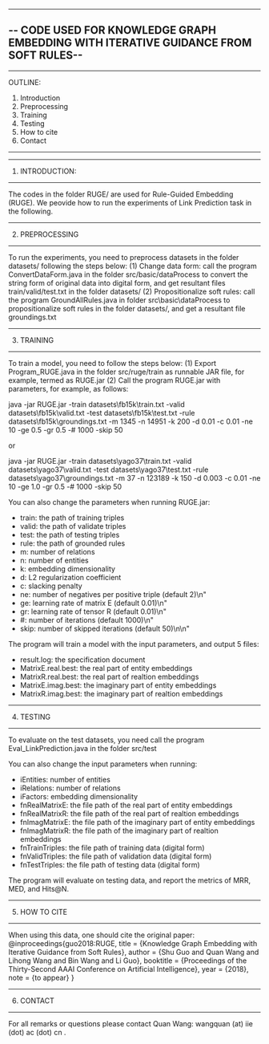 -----------------------------------------------------------------------
-- CODE USED FOR KNOWLEDGE GRAPH EMBEDDING WITH ITERATIVE GUIDANCE FROM SOFT RULES--
-----------------------------------------------------------------------

------------------
OUTLINE:
1. Introduction
2. Preprocessing
3. Training
4. Testing
5. How to cite
6. Contact
------------------


------------------
1. INTRODUCTION:
------------------

The codes in the folder RUGE/ are used for Rule-Guided Embedding (RUGE). 
We peovide how to run the experiments of Link Prediction task in the following.


------------------
2. PREPROCESSING
------------------

To run the experiments, you need to preprocess datasets in the folder datasets/ following the steps below:
    (1) Change data form: call the program ConvertDataForm.java in the folder src/basic/dataProcess to convert the string form of original data into digital form, and get resultant files train/valid/test.txt in the folder datasets/
    (2) Propositionalize soft rules: call the program GroundAllRules.java in folder src\basic\dataProcess to propositionalize soft rules in the folder datasets/, and get a resultant file groundings.txt


------------------
3. TRAINING
------------------
To train a model, you need to follow the steps below:
    (1) Export Program_RUGE.java in the folder src/ruge/train as runnable JAR file, for example, termed as RUGE.jar
    (2) Call the program RUGE.jar with parameters, for example, as follows:

java -jar RUGE.jar -train datasets\\fb15k\\train.txt -valid datasets\\fb15k\\valid.txt -test datasets\\fb15k\\test.txt -rule datasets\\fb15k\\groundings.txt -m 1345 -n 14951 -k 200 -d 0.01 -c 0.01 -ne 10 -ge 0.5 -gr 0.5 -# 1000 -skip 50

or

java -jar RUGE.jar -train datasets\\yago37\\train.txt -valid datasets\\yago37\\valid.txt -test datasets\\yago37\\test.txt -rule datasets\\yago37\\groundings.txt -m 37 -n 123189 -k 150 -d 0.003 -c 0.01 -ne 10 -ge 1.0 -gr 0.5 -# 1000 -skip 50

You can also change the parameters when running RUGE.jar:
  - train: the path of training triples 
  - valid: the path of validate triples 
  - test: the path of testing triples 
  - rule: the path of grounded rules
  - m: number of relations 
  - n: number of entities 
  - k: embedding dimensionality 
  - d: L2 regularization coefficient 
  - c: slacking penalty 
  - ne: number of negatives per positive triple (default 2)\n"
  - ge: learning rate of matrix E (default 0.01)\n"
  - gr: learning rate of tensor R (default 0.01)\n"
  - #: number of iterations (default 1000)\n"
  - skip: number of skipped iterations (default 50)\n\n"

The program will train a model with the input parameters, and output 5 files:
  - result.log: the specification document
  - MatrixE.real.best: the real part of entity embeddings
  - MatrixR.real.best: the real part of realtion embeddings
  - MatrixE.imag.best: the imaginary part of entity embeddings
  - MatrixR.imag.best: the imaginary part of realtion embeddings
  
  
------------------
4. TESTING
------------------
To evaluate on the test datasets, you need call the program Eval_LinkPrediction.java in the folder src/test

You can also change the input parameters when running:
  - iEntities: number of entities
  - iRelations: number of relations
  - iFactors: embedding dimensionality
  - fnRealMatrixE: the file path of the real part of entity embeddings
  - fnRealMatrixR: the file path of the real part of realtion embeddings
  - fnImagMatrixE: the file path of the imaginary part of entity embeddings
  - fnImagMatrixR: the file path of the imaginary part of realtion embeddings
  - fnTrainTriples: the file path of training data (digital form)
  - fnValidTriples: the file path of validation data (digital form)
  - fnTestTriples: the file path of testing data (digital form)

The program will evaluate on testing data, and report the metrics of MRR, MED, and Hits@N.


------------------
5. HOW TO CITE
------------------

When using this data, one should cite the original paper:
  @inproceedings{guo2018:RUGE,
    title     = {Knowledge Graph Embedding with Iterative Guidance from Soft Rules},
    author    = {Shu Guo and Quan Wang and Lihong Wang and Bin Wang and Li Guo},
    booktitle = {Proceedings of the Thirty-Second AAAI Conference on Artificial Intelligence},
    year      = {2018},
    note      = {to appear}
  }


------------------  
6. CONTACT
------------------

For all remarks or questions please contact Quan Wang:
wangquan (at) iie (dot) ac (dot) cn .


